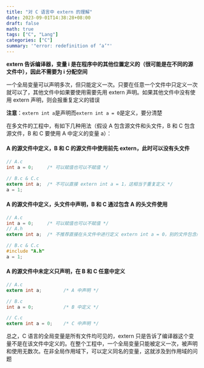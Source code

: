 ```yaml
---
title: "对 C 语言中 extern 的理解"
date: 2023-09-01T14:38:28+08:00
draft: false
math: true
tags: ["C", "Lang"]
categories: ["C"]
summary: '"error: redefinition of ‘a’"'
---
```


**extern 告诉编译器，变量 i 是在程序中的其他位置定义的（很可能是在不同的源文件中），因此不需要为 i 分配空间**

一个全局变量可以声明多次，但只能定义一次。只要在任意一个文件中只定义一次就可以了，其他文件中如果要使用需要先用 extern 声明。如果其他文件中没有使用 extern 声明，则会报重复定义的错误

**注意**：`extern int a`是声明而`extern int a = 0`是定义，要分清楚

在多文件的工程中，有如下几种用法（假设 A 包含源文件和头文件，B 和 C 包含源文件，B 和 C 要使用 A 中定义的变量 a）：

#### A 的源文件中定义，B 和 C 的源文件中使用前先 extern，此时可以没有头文件
  ```c
  // A.c
  int a = 0;     /* 可以赋值也可以不赋值 */

  // B.c & C.c
  extern int a;  /* 不可以直接 extern int a = 1，这相当于重复定义 */
  a = 1;
  ```

#### A 的源文件中定义，头文件中声明，B 和 C 通过包含 A 的头文件使用
  ```c
  // A.c
  int a = 0;     /* 可以赋值也可以不赋值 */
  // A.h
  extern int a;  /* 不推荐直接在头文件中进行定义 extern int a = 0，别的文件包含后会重复定义 */

  // B.c & C.c
  #include "A.h"
  a = 1;
  ```

#### A 的源文件中未定义只声明，在 B 和 C 任意中定义
  ```c
  // A.c
  extern int a;        /* A 中声明 */

  // B.c
  int a = 0;           /* B 中定义 */

  // C.c
  extern int a = 0;    /* C 中声明 */
  ```

总之，C 语言的全局变量是所有文件均可见的，extern 只是告诉了编译器这个变量不是在该文件中定义的。在整个工程中，一个全局变量只能被定义一次，被声明和使用无数次。在非全局作用域下，可以定义同名的变量，这就涉及到作用域的问题
